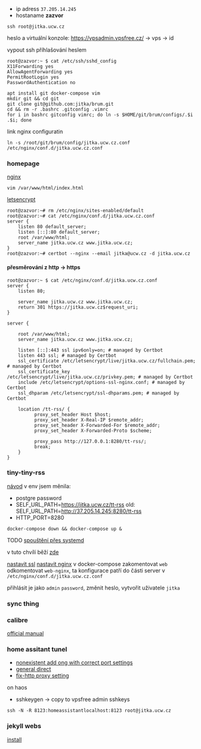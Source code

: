 * ip adress `37.205.14.245`
* hostaname **zazvor**
```
ssh root@jitka.ucw.cz
```
heslo a virtuální konzole:
https://vpsadmin.vpsfree.cz/ -> vps -> id 

vypout ssh příhlašování heslem
```
root@zazvor:~ $ cat /etc/ssh/sshd_config 
X11Forwarding yes
AllowAgentForwarding yes
PermitRootLogin yes
PasswordAuthentication no
```


```
apt install git docker-compose vim
mkdir git && cd git
git clone git@github.com:jitka/brum.git
cd && rm -r .bashrc .gitconfig .vimrc
for i in bashrc gitconfig vimrc; do ln -s $HOME/git/brum/configs/.$i .$i; done
```

link nginx configuratin
```
ln -s /root/git/brum/config/jitka.ucw.cz.conf /etc/nginx/conf.d/jitka.ucw.cz.conf 
```
### homepage

[nginx](https://www.digitalocean.com/community/tutorials/how-to-install-nginx-on-debian-10)
```
vim /var/www/html/index.html
```
[letsencrypt](https://www.nginx.com/blog/using-free-ssltls-certificates-from-lets-encrypt-with-nginx/)
```
root@zazvor:~# rm /etc/nginx/sites-enabled/default
root@zazvor:~# cat /etc/nginx/conf.d/jitka.ucw.cz.conf
server {
    listen 80 default_server;
    listen [::]:80 default_server;
    root /var/www/html;
    server_name jitka.ucw.cz www.jitka.ucw.cz;
}
root@zazvor:~# certbot --nginx --email jitka@ucw.cz -d jitka.ucw.cz
```
#### přesměrování z http -> https
```
root@zazvor:~ $ cat /etc/nginx/conf.d/jitka.ucw.cz.conf 
server {
    listen 80;

    server_name jitka.ucw.cz www.jitka.ucw.cz;
    return 301 https://jitka.ucw.cz$request_uri;
}

server {

    root /var/www/html;
    server_name jitka.ucw.cz www.jitka.ucw.cz;

    listen [::]:443 ssl ipv6only=on; # managed by Certbot
    listen 443 ssl; # managed by Certbot
    ssl_certificate /etc/letsencrypt/live/jitka.ucw.cz/fullchain.pem; # managed by Certbot
    ssl_certificate_key /etc/letsencrypt/live/jitka.ucw.cz/privkey.pem; # managed by Certbot
    include /etc/letsencrypt/options-ssl-nginx.conf; # managed by Certbot
    ssl_dhparam /etc/letsencrypt/ssl-dhparams.pem; # managed by Certbot

    location /tt-rss/ {
          proxy_set_header Host $host;
          proxy_set_header X-Real-IP $remote_addr;
          proxy_set_header X-Forwarded-For $remote_addr;
          proxy_set_header X-Forwarded-Proto $scheme;

          proxy_pass http://127.0.0.1:8280/tt-rss/;
          break;
    }
}
```

### tiny-tiny-rss
[návod](https://git.tt-rss.org/fox/ttrss-docker-compose/src/static-dockerhub/README.md)
v env jsem měnila:
* postgre password 
* SELF_URL_PATH=https://jitka.ucw.cz/tt-rss old: SELF_URL_PATH=http://37.205.14.245:8280/tt-rss
* HTTP_PORT=8280

```
docker-compose down && docker-compose up &
```
TODO [spouštění přes systemd](https://community.hetzner.com/tutorials/docker-compose-as-systemd-service)

v tuto chvílí běží [zde](http://37.205.14.245:8280/tt-rss/)

[nastavit ssl](https://git.tt-rss.org/fox/ttrss-docker-compose/wiki#using-ssl-with-letsencrypt)
[nastavit nginx](https://git.tt-rss.org/fox/ttrss-docker-compose/wiki#how-do-i-put-this-container-behind-a-reverse-proxy) v docker-compose zakomentovat `web` odkomentovat `web-nginx`, ta konfigurace patří do části server v `/etc/nginx/conf.d/jitka.ucw.cz.conf` 


přihlásit je jako `admin` `password`, změnit heslo, vytvořit uživatele `jitka`

### sync thing

### calibre
[official manual](https://manual.calibre-ebook.com/server.html#accessing-the-server-from-devices-on-your-home-network)

### home assitant tunel

* [nonexistent add ong with correct port settings](https://carly.be/expose-home-assistant-through-ssh-tunnel/)
* [general direct](https://community.home-assistant.io/t/ssh-tunneling-using-a-remote-server/318644)
* [fix-http proxy setting](https://community.home-assistant.io/t/home-assistant-400-bad-request-docker-proxy-solution/322163)

on haos
* sshkeygen -> copy to vpsfree admin sshkeys
```
ssh -N -R 8123:homeassistantlocalhost:8123 root@jitka.ucw.cz
```

### jekyll webs

[install](https://jekyllrb.com/docs/installation/ubuntu/)

